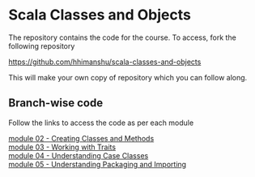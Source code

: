 # Scala Classes and Objects
The repository contains the code for the course. To access, fork the following repository  

https://github.com/hhimanshu/scala-classes-and-objects

This will make your own copy of repository which you can follow along.

## Branch-wise code
Follow the links to access the code as per each module  

[module 02 - Creating Classes and Methods](https://github.com/hhimanshu/scala-classes-and-objects/tree/module02)  
[module 03 - Working with Traits](https://github.com/hhimanshu/scala-classes-and-objects/tree/module03)  
[module 04 - Understanding Case Classes](https://github.com/hhimanshu/scala-classes-and-objects/tree/module04)  
[module 05 - Understanding Packaging and Importing](https://github.com/hhimanshu/scala-classes-and-objects/tree/module05)  
